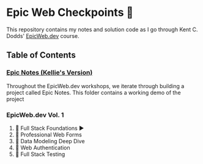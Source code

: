 # Epic Web Checkpoints 🚀

This repository contains my notes and solution code as I go through Kent C. Dodds' [EpicWeb.dev](https://www.epicweb.dev/) course.

## Table of Contents

### [Epic Notes (Kellie's Version)](./epic-notes/)

Throughout the EpicWeb.dev workshops, we iterate through building a project called Epic Notes. This folder contains a working demo of the project

### EpicWeb.dev Vol. 1

1. 🔭 Full Stack Foundations ▶️
2. 📝 Professional Web Forms
3. 💾 Data Modeling Deep Dive
4. 🔐 Web Authentication
5. 🧪 Full Stack Testing
